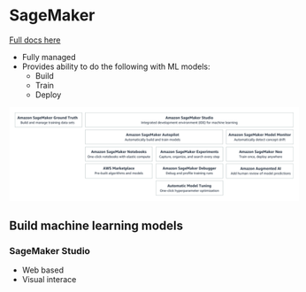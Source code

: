 # SageMaker
[Full docs here](https://aws.amazon.com/sagemaker/)

* Fully managed
* Provides ability to do the following with ML models:
    * Build
    * Train 
    * Deploy
<img src="../resources/sage_maker_arch.png" style="background: white; padding: 10px;">

## Build machine learning models    
### SageMaker Studio
* Web based
* Visual interace
